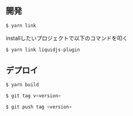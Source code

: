 
## 開発

```bash
$ yarn link
```

installしたいプロジェクトで以下のコマンドを叩く

```bash
$ yarn link liquidjs-plugin
```

## デプロイ

```bash
$ yarn build
```

```bash
$ git tag v<version>
```

```bash
$ git push tag <version>
```